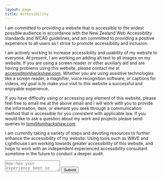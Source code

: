 ```yaml
---
layout: page
title: Accessibility
---
```


I am committed to providing a website that is accessible to the widest possible audience in accordance with the New Zealand Web Accessibility standards and WCAG guidelines, and am committed to providing a positive experience to all users as I strive to promote accessibility and inclusion.

I am actively working to increase accessibility and usability of my website to everyone. At present, I am working on adding alt text to all images on my website. If you are using a screen reader or other auxiliary aid and are having problems using this website, please contact me at [access@tomhackshaw.com](mailto:access@tomhackshaw.com). Whether you are using assistive technologies like a screen reader, a magnifier, voice recognition software, or captions for videos, my goal is to make your visit to this website a successful and enjoyable experience.

If you have difficulty using or accessing any element of this website, please feel free to email me at the above email and I will work with you to provide the information, item, or element you seek through a communication method that is accessible for you consistent with applicable law. If you would like to ask a question about my work and projects please send queries to [tom@tomhackshaw.com](mailto:tom@tomhackshaw.com).

I am currently taking a variety of steps and devoting resources to further enhance the accessibility of my website. Using tools such as WAVE and Lighthouse I am working towards greater accessibility of this website, and hope to work with an independent experienced accessibility consultant sometime in the future to conduct a deeper audit.

<form id="contactform" action="https://formsubmit.io/send/7078d347-1e36-4e2f-9e0d-ab9e17eed096 " method="POST">
    <textarea name="comment" id="comment" placeholder="How has your experience been so far? (include your email for a reply)..."></textarea>
    <input name="_formsubmit_id" type="text" style="display:none">
    <input value="Submit" type="submit">
</form>


